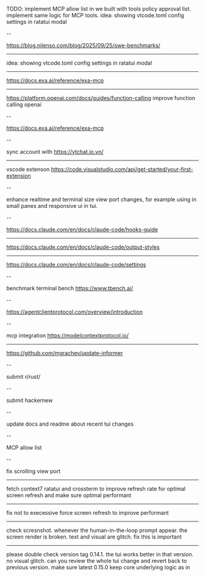 TODO: implement MCP allow list in we built with tools policy approval list. implement same logic for MCP tools.
idea: showing vtcode.toml config settings in ratatui modal

--

https://blog.nilenso.com/blog/2025/09/25/swe-benchmarks/

---

idea: showing vtcode.toml config settings in ratatui modal

---

<https://docs.exa.ai/reference/exa-mcp>

---

https://platform.openai.com/docs/guides/function-calling
improve function calling openai

--

https://docs.exa.ai/reference/exa-mcp

--

sync account with <https://vtchat.io.vn/>

---

vscode extenson <https://code.visualstudio.com/api/get-started/your-first-extension>

--

enhance realtime and terminal size view port changes, for example using in small panes and responsive ui in tui.

--

<https://docs.claude.com/en/docs/claude-code/hooks-guide>

---

<https://docs.claude.com/en/docs/claude-code/output-styles>

---

<https://docs.claude.com/en/docs/claude-code/settings>

--

benchmark terminal bench
<https://www.tbench.ai/>

--

<https://agentclientprotocol.com/overview/introduction>

--

mcp integration
<https://modelcontextprotocol.io/>

---

<https://github.com/mgrachev/update-informer>

--

submit r/rust/

--

submit hackernew

--

update docs and readme about recent tui changes

--

MCP allow list

--

fix scrolling view port

---

fetch context7 ratatui and crossterm to improve refresh rate for optimal screen refresh and make sure optimal performant

---

fix not to execessive force screen refresh to improve performant

---

check scresnshot. whenever the human-in-the-loop prompt appear. the screen render is broken. text and visual are glitch. fix this is important

---

please double check version tag 0.14.1. the tui works better in that version. no visual glitch. can you review the whole tui change and revert back to previous version. make sure latest 0.15.0 keep core underlying logic as in
